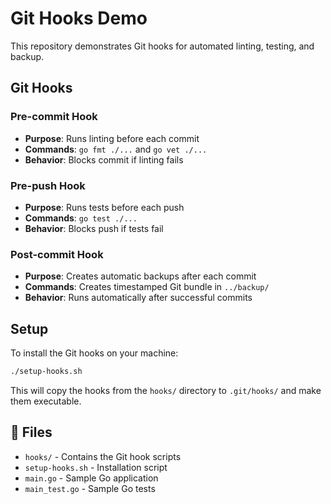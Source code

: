 # Git Hooks Demo

This repository demonstrates Git hooks for automated linting, testing, and backup.

## Git Hooks

### Pre-commit Hook
- **Purpose**: Runs linting before each commit
- **Commands**: `go fmt ./...` and `go vet ./...`
- **Behavior**: Blocks commit if linting fails

### Pre-push Hook  
- **Purpose**: Runs tests before each push
- **Commands**: `go test ./...`
- **Behavior**: Blocks push if tests fail

### Post-commit Hook
- **Purpose**: Creates automatic backups after each commit
- **Commands**: Creates timestamped Git bundle in `../backup/`
- **Behavior**: Runs automatically after successful commits

## Setup

To install the Git hooks on your machine:

```bash
./setup-hooks.sh
```

This will copy the hooks from the `hooks/` directory to `.git/hooks/` and make them executable.

## 📁 Files

- `hooks/` - Contains the Git hook scripts
- `setup-hooks.sh` - Installation script
- `main.go` - Sample Go application
- `main_test.go` - Sample Go tests
